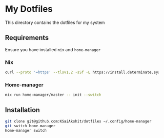# My Dotfiles

This directory contains the dotfiles for my system

## Requirements
Ensure you have installed `nix` and `home-manager`

### Nix
``` bash
curl --proto '=https' --tlsv1.2 -sSf -L https://install.determinate.systems/nix | sh -s -- install
```

### Home-manager
```bash
nix run home-manager/master -- init --switch
```

## Installation
```bash
git clone git@github.com:KSaiAkshit/dotfiles ~/.config/home-manager
git switch home-manager
home-manager switch
```
